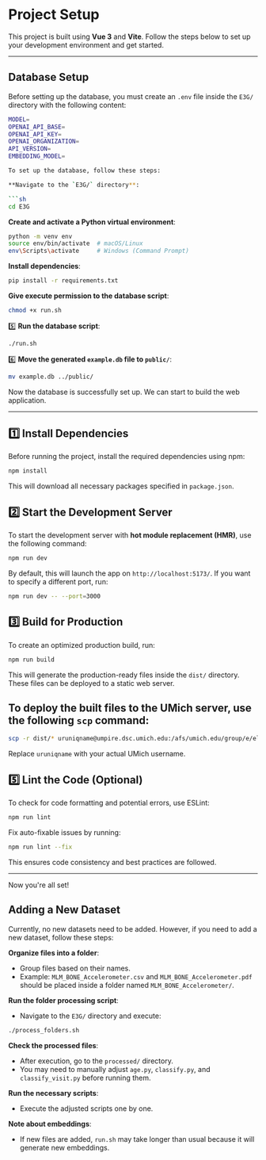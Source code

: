 # Project Setup

This project is built using **Vue 3** and **Vite**. Follow the steps below to set up your development environment and get started.

---

## Database Setup
Before setting up the database, you must create an `.env` file inside the `E3G/` directory with the following content:

```sh
MODEL=
OPENAI_API_BASE=
OPENAI_API_KEY=
OPENAI_ORGANIZATION=
API_VERSION=
EMBEDDING_MODEL=

To set up the database, follow these steps:

**Navigate to the `E3G/` directory**:

```sh
cd E3G
```

**Create and activate a Python virtual environment**:

```sh
python -m venv env
source env/bin/activate  # macOS/Linux
env\Scripts\activate     # Windows (Command Prompt)
```

**Install dependencies**:

```sh
pip install -r requirements.txt
```

**Give execute permission to the database script**:

```sh
chmod +x run.sh
```

5️⃣ **Run the database script**:

```sh
./run.sh
```

6️⃣ **Move the generated `example.db` file to `public/`**:

```sh
mv example.db ../public/
```

Now the database is successfully set up. We can start to build the web application.

---

## 1️⃣ Install Dependencies
Before running the project, install the required dependencies using npm:

```sh
npm install
```

This will download all necessary packages specified in `package.json`.

## 2️⃣ Start the Development Server
To start the development server with **hot module replacement (HMR)**, use the following command:

```sh
npm run dev
```

By default, this will launch the app on `http://localhost:5173/`. If you want to specify a different port, run:

```sh
npm run dev -- --port=3000
```

## 3️⃣ Build for Production
To create an optimized production build, run:

```sh
npm run build
```

This will generate the production-ready files inside the `dist/` directory. These files can be deployed to a static web server.

## To deploy the built files to the **UMich server**, use the following `scp` command:

```sh
scp -r dist/* uruniqname@umpire.dsc.umich.edu:/afs/umich.edu/group/e/elementdata/Public/html
```

Replace `uruniqname` with your actual UMich username.

## 5️⃣ Lint the Code (Optional)
To check for code formatting and potential errors, use ESLint:

```sh
npm run lint
```

Fix auto-fixable issues by running:

```sh
npm run lint --fix
```

This ensures code consistency and best practices are followed.

---

Now you're all set!


## Adding a New Dataset

Currently, no new datasets need to be added. However, if you need to add a new dataset, follow these steps:

**Organize files into a folder**:
   - Group files based on their names.
   - Example: `MLM_BONE_Accelerometer.csv` and `MLM_BONE_Accelerometer.pdf` should be placed inside a folder named `MLM_BONE_Accelerometer/`.

**Run the folder processing script**:
   - Navigate to the `E3G/` directory and execute:
   
   ```sh
   ./process_folders.sh
   ```

**Check the processed files**:
   - After execution, go to the `processed/` directory.
   - You may need to manually adjust `age.py`, `classify.py`, and `classify_visit.py` before running them.

**Run the necessary scripts**:
   - Execute the adjusted scripts one by one.

**Note about embeddings**:
   - If new files are added, `run.sh` may take longer than usual because it will generate new embeddings.
